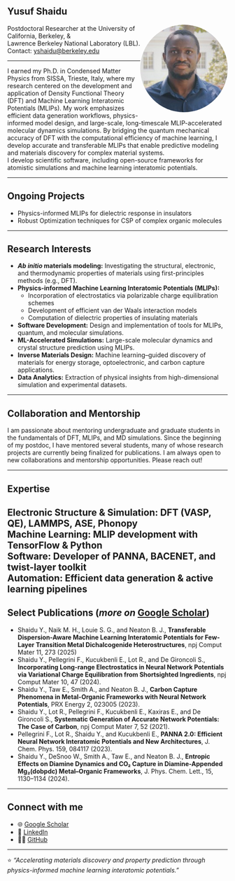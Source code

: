 ## **Yusuf Shaidu**

<p align="justify">
  <img src="https://raw.githubusercontent.com/yusufshaidu/yusufshaidu.github.io/main/likedin_picture.jpeg" align="right" width="200" style="border-radius: 50%;" alt="Yusuf Shaidu">

Postdoctoral Researcher at the University of California, Berkeley, & <br /> Lawrence Berkeley National Laboratory (LBL).<br />
Contact: yshaidu@berkeley.edu
</p>

---


I earned my Ph.D. in Condensed Matter Physics from SISSA, Trieste, Italy, where my research centered on the development and application of Density Functional Theory (DFT) and Machine Learning Interatomic Potentials (MLIPs). My work emphasizes efficient data generation workflows, physics-informed model design, and large-scale, long-timescale MLIP-accelerated molecular dynamics simulations. By bridging the quantum mechanical accuracy of DFT with the computational efficiency of machine learning, I develop accurate and transferable MLIPs that enable predictive modeling and materials discovery for complex material systems.  
I develop scientific software, including open-source frameworks for atomistic simulations and machine learning interatomic potentials.

---
## Ongoing Projects
- Physics-informed MLIPs for dielectric response in insulators
- Robust Optimization techniques for CSP of complex organic molecules
  
---

## Research Interests

- **_Ab initio_ materials modeling:** Investigating the structural, electronic, and thermodynamic properties of materials using first-principles methods (e.g., DFT).  
- **Physics-informed Machine Learning Interatomic Potentials (MLIPs):**  
  - Incorporation of electrostatics via polarizable charge equilibration schemes  
  - Development of efficient van der Waals interaction models  
  - Computation of dielectric properties of insulating materials  
- **Software Development:** Design and implementation of tools for MLIPs, quantum, and molecular simulations.  
- **ML-Accelerated Simulations:** Large-scale molecular dynamics and crystal structure prediction using MLIPs.  
- **Inverse Materials Design:** Machine learning–guided discovery of materials for energy storage, optoelectronic, and carbon capture applications.  
- **Data Analytics:** Extraction of physical insights from high-dimensional simulation and experimental datasets.
  
---
## Collaboration and Mentorship
I am passionate about mentoring undergraduate and graduate students in the fundamentals of DFT, MLIPs, and MD simulations. Since the beginning of my postdoc, I have mentored several students, many of whose research projects are currently being finalized for publications. I am always open to new collaborations and mentorship opportunities. Please reach out!

---
## Expertise

 **Electronic Structure & Simulation:** DFT (VASP, QE), LAMMPS, ASE, Phonopy  
 **Machine Learning:** MLIP development with TensorFlow & Python  
 **Software:** Developer of PANNA, BACENET, and twist-layer toolkit  
 **Automation:** Efficient data generation & active learning pipelines
---

## Select Publications (_more on_ [Google Scholar](https://scholar.google.com/citations?user=nmKIMX0AAAAJ&hl=en))
- Shaidu Y., Naik M. H., Louie S. G., and Neaton B. J., **Transferable Dispersion-Aware Machine Learning Interatomic Potentials for Few-Layer Transition Metal Dichalcogenide Heterostructures**, npj Comput Mater 11, 273 (2025)
- Shaidu Y., Pellegrini F., Kucukbenli E., Lot R., and De Gironcoli S., **Incorporating Long-range Electrostatics in Neural Network Potentials via Variational Charge Equilibration from Shortsighted Ingredients**, npj Comput Mater 10, 47 (2024).
- Shaidu Y., Taw E., Smith A., and Neaton B. J., **Carbon Capture Phenomena in Metal-Organic Frameworks with Neural Network Potentials**, PRX Energy 2, 023005 (2023).
- Shaidu Y., Lot R., Pellegrini F., Kucukbenli E., Kaxiras E., and De Gironcoli S., **Systematic Generation of Accurate Network Potentials: The Case of Carbon**, npj Comput Mater 7, 52 (2021).
- Pellegrini F., Lot R., Shaidu Y., and Kucukbenli E., **PANNA 2.0: Efficient Neural Network Interatomic Potentials and New Architectures**, J. Chem. Phys. 159, 084117 (2023).
- Shaidu Y., DeSnoo W., Smith A., Taw E., and Neaton B. J., **Entropic Effects on Diamine Dynamics and CO₂ Capture in Diamine-Appended Mg₂(dobpdc) Metal–Organic Frameworks**, J. Phys. Chem. Lett., 15, 1130–1134 (2024).

---

## Connect with me
- 🌐 [Google Scholar](https://scholar.google.com/citations?user=nmKIMX0AAAAJ&hl=en)
- 💼 [LinkedIn](https://www.linkedin.com/in/yusuf-shaidu-73b170a2)
- 🧑‍💻 [GitHub](https://github.com/yusufshaidu)

---

⭐ _“Accelerating materials discovery and property prediction through physics-informed machine learning interatomic potentials.”_
